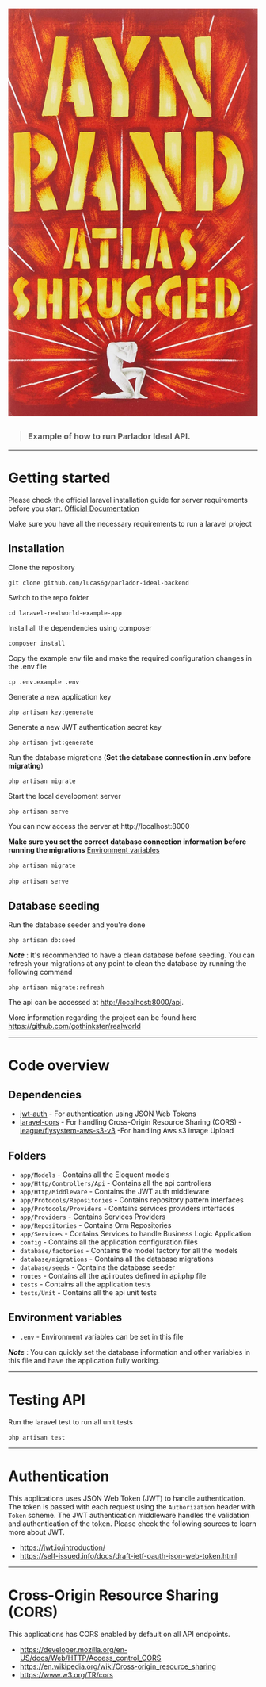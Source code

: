 # ![Parlador Ideal Api](logo.jpg)

> ### Example of how to run Parlador Ideal  API.

----------

# Getting started

Please check the official laravel installation guide for server requirements before you start. [Official Documentation](https://laravel.com/docs/8.x/installation)

Make sure you have all the necessary requirements to run a laravel project

## Installation

Clone the repository

    git clone github.com/lucas6g/parlador-ideal-backend

Switch to the repo folder

    cd laravel-realworld-example-app

Install all the dependencies using composer

    composer install

Copy the example env file and make the required configuration changes in the .env file

    cp .env.example .env

Generate a new application key

    php artisan key:generate

Generate a new JWT authentication secret key

    php artisan jwt:generate

Run the database migrations (**Set the database connection in .env before migrating**)

    php artisan migrate

Start the local development server

    php artisan serve

You can now access the server at http://localhost:8000


**Make sure you set the correct database connection information before running the migrations** [Environment variables](#environment-variables)

    php artisan migrate

    php artisan serve

## Database seeding

Run the database seeder and you're done

    php artisan db:seed

***Note*** : It's recommended to have a clean database before seeding. You can refresh your migrations at any point to clean the database by running the following command

    php artisan migrate:refresh

The api can be accessed at [http://localhost:8000/api](http://localhost:8000/api).




More information regarding the project can be found here https://github.com/gothinkster/realworld

----------

# Code overview

## Dependencies

- [jwt-auth](https://github.com/tymondesigns/jwt-auth) - For authentication using JSON Web Tokens
- [laravel-cors](https://github.com/barryvdh/laravel-cors) - For handling Cross-Origin Resource Sharing (CORS)
-[league/flysystem-aws-s3-v3](https://packagist.org/packages/league/flysystem-aws-s3-v3) -For handling Aws s3 image Upload  

## Folders

- `app/Models` - Contains all the Eloquent models
- `app/Http/Controllers/Api` - Contains all the api controllers
- `app/Http/Middleware` - Contains the JWT auth middleware
- `app/Protocols/Repositories` - Contains repository pattern interfaces
- `app/Protocols/Providers` - Contains services providers interfaces
- `app/Providers` - Contains Services Providers
-  `app/Repositories` - Contains Orm Repositories
-  `app/Services` - Contains Services to handle Business Logic Application
- `config` - Contains all the application configuration files
- `database/factories` - Contains the model factory for all the models
- `database/migrations` - Contains all the database migrations
- `database/seeds` - Contains the database seeder
- `routes` - Contains all the api routes defined in api.php file
- `tests` - Contains all the application tests
- `tests/Unit` - Contains all the api unit tests

## Environment variables

- `.env` - Environment variables can be set in this file

***Note*** : You can quickly set the database information and other variables in this file and have the application fully working.

----------

# Testing API

Run the laravel test to run all unit tests 

    php artisan test

---------

# Authentication

This applications uses JSON Web Token (JWT) to handle authentication. The token is passed with each request using the `Authorization` header with `Token` scheme. The JWT authentication middleware handles the validation and authentication of the token. Please check the following sources to learn more about JWT.

- https://jwt.io/introduction/
- https://self-issued.info/docs/draft-ietf-oauth-json-web-token.html

----------

# Cross-Origin Resource Sharing (CORS)

This applications has CORS enabled by default on all API endpoints. 

- https://developer.mozilla.org/en-US/docs/Web/HTTP/Access_control_CORS
- https://en.wikipedia.org/wiki/Cross-origin_resource_sharing
- https://www.w3.org/TR/cors
